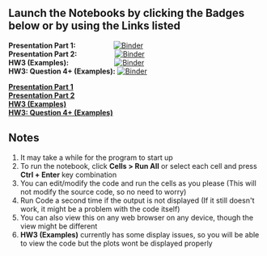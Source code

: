 ## Launch the Notebooks by clicking the Badges below or by using the Links listed

**Presentation Part 1:** &nbsp;&nbsp;&nbsp;&nbsp;&nbsp;&nbsp;&nbsp;&nbsp;&nbsp;&nbsp;&nbsp;&nbsp;&nbsp;&nbsp;&nbsp;&nbsp;&nbsp;&nbsp;[![Binder](https://mybinder.org/badge_logo.svg)](https://mybinder.org/v2/gh/Sridhar701Pitt/OptimizationPresentationMATH/master?filepath=Presentation%20-%20Optimization%20with%20Python%20P1.ipynb)  
**Presentation Part 2:** &nbsp;&nbsp;&nbsp;&nbsp;&nbsp;&nbsp;&nbsp;&nbsp;&nbsp;&nbsp;&nbsp;&nbsp;&nbsp;&nbsp;&nbsp;&nbsp;&nbsp;&nbsp;[![Binder](https://mybinder.org/badge_logo.svg)](https://mybinder.org/v2/gh/Sridhar701Pitt/OptimizationPresentationMATH/master?filepath=Presentation%20-%20Optimization%20with%20Python%20P2.ipynb)  
**HW3 (Examples):** &nbsp;&nbsp;&nbsp;&nbsp;&nbsp;&nbsp;&nbsp;&nbsp;&nbsp;&nbsp;&nbsp;&nbsp;&nbsp;&nbsp;&nbsp;&nbsp;&nbsp;&nbsp;&nbsp;&nbsp;&nbsp;&nbsp;[![Binder](https://mybinder.org/badge_logo.svg)](https://mybinder.org/v2/gh/Sridhar701Pitt/OptimizationPresentationMATH/master?filepath=HW3_Updated.ipynb)  
**HW3: Question 4+ (Examples):** [![Binder](https://mybinder.org/badge_logo.svg)](https://mybinder.org/v2/gh/Sridhar701Pitt/OptimizationPresentationMATH/master?filepath=HW3_4%2B_Updated.ipynb)  


[**Presentation Part 1**](https://mybinder.org/v2/gh/Sridhar701Pitt/OptimizationPresentationMATH/master?filepath=Presentation%20-%20Optimization%20with%20Python%20P1.ipynb)  
[**Presentation Part 2**](https://mybinder.org/v2/gh/Sridhar701Pitt/OptimizationPresentationMATH/master?filepath=Presentation%20-%20Optimization%20with%20Python%20P2.ipynb)  
[**HW3 (Examples)**](https://mybinder.org/v2/gh/Sridhar701Pitt/OptimizationPresentationMATH/master?filepath=HW3_Updated.ipynb)  
[**HW3: Question 4+ (Examples)**](https://mybinder.org/v2/gh/Sridhar701Pitt/OptimizationPresentationMATH/master?filepath=HW3_4%2B_Updated.ipynb)  

## Notes

1. It may take a while for the program to start up
2. To run the notebook, click **Cells > Run All** or select each cell and press **Ctrl + Enter** key combination
3. You can edit/modify the code and run the cells as you please (This will not modify the source code, so no need to worry)
4. Run Code a second time if the output is not displayed (If it still doesn't work, it might be a problem with the code itself)
5. You can also view this on any web browser on any device, though the view might be different
6. **HW3 (Examples)** currently has some display issues, so you will be able to view the code but the plots wont be displayed properly
